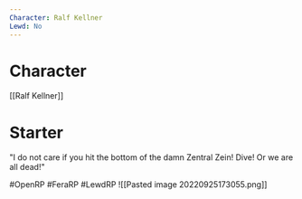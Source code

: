 ```yaml
---
Character: Ralf Kellner
Lewd: No
---
```

# Character
[[Ralf Kellner]]

# Starter
"I do not care if you hit the bottom of the damn Zentral Zein! Dive! Or we are all dead!"

#OpenRP #FeraRP #LewdRP 
![[Pasted image 20220925173055.png]]